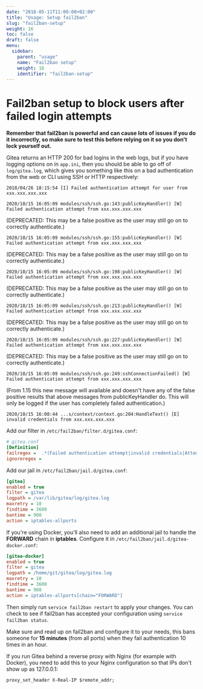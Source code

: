 ```yaml
---
date: "2018-05-11T11:00:00+02:00"
title: "Usage: Setup fail2ban"
slug: "fail2ban-setup"
weight: 16
toc: false
draft: false
menu:
  sidebar:
    parent: "usage"
    name: "Fail2ban setup"
    weight: 16
    identifier: "fail2ban-setup"
---
```


# Fail2ban setup to block users after failed login attempts

**Remember that fail2ban is powerful and can cause lots of issues if you do it incorrectly, so make
sure to test this before relying on it so you don't lock yourself out.**

Gitea returns an HTTP 200 for bad logins in the web logs, but if you have logging options on in
`app.ini`, then you should be able to go off of `log/gitea.log`, which gives you something like this
on a bad authentication from the web or CLI using SSH or HTTP respectively:

```log
2018/04/26 18:15:54 [I] Failed authentication attempt for user from xxx.xxx.xxx.xxx
```

```log
2020/10/15 16:05:09 modules/ssh/ssh.go:143:publicKeyHandler() [W] Failed authentication attempt from xxx.xxx.xxx.xxx
```
(DEPRECATED: This may be a false positive as the user may still go on to correctly authenticate.)

```log
2020/10/15 16:05:09 modules/ssh/ssh.go:155:publicKeyHandler() [W] Failed authentication attempt from xxx.xxx.xxx.xxx
```
(DEPRECATED: This may be a false positive as the user may still go on to correctly authenticate.)

```log
2020/10/15 16:05:09 modules/ssh/ssh.go:198:publicKeyHandler() [W] Failed authentication attempt from xxx.xxx.xxx.xxx
```
(DEPRECATED: This may be a false positive as the user may still go on to correctly authenticate.)

```log
2020/10/15 16:05:09 modules/ssh/ssh.go:213:publicKeyHandler() [W] Failed authentication attempt from xxx.xxx.xxx.xxx
```
(DEPRECATED: This may be a false positive as the user may still go on to correctly authenticate.)

```log
2020/10/15 16:05:09 modules/ssh/ssh.go:227:publicKeyHandler() [W] Failed authentication attempt from xxx.xxx.xxx.xxx
```
(DEPRECATED: This may be a false positive as the user may still go on to correctly authenticate.)

```log
2020/10/15 16:05:09 modules/ssh/ssh.go:249:sshConnectionFailed() [W] Failed authentication attempt from xxx.xxx.xxx.xxx
```
(From 1.15 this new message will available and doesn't have any of the false positive results that above messages from publicKeyHandler do. This will only be logged if the user has completely failed authentication.)

```log
2020/10/15 16:08:44 ...s/context/context.go:204:HandleText() [E] invalid credentials from xxx.xxx.xxx.xxx
```

Add our filter in `/etc/fail2ban/filter.d/gitea.conf`:

```ini
# gitea.conf
[Definition]
failregex =  .*(Failed authentication attempt|invalid credentials|Attempted access of unknown user).* from <HOST>
ignoreregex =
```

Add our jail in `/etc/fail2ban/jail.d/gitea.conf`:

```ini
[gitea]
enabled = true
filter = gitea
logpath = /var/lib/gitea/log/gitea.log
maxretry = 10
findtime = 3600
bantime = 900
action = iptables-allports
```

If you're using Docker, you'll also need to add an additional jail to handle the **FORWARD**
chain in **iptables**. Configure it in `/etc/fail2ban/jail.d/gitea-docker.conf`:

```ini
[gitea-docker]
enabled = true
filter = gitea
logpath = /home/git/gitea/log/gitea.log
maxretry = 10
findtime = 3600
bantime = 900
action = iptables-allports[chain="FORWARD"]
```

Then simply run `service fail2ban restart` to apply your changes. You can check to see if
fail2ban has accepted your configuration using `service fail2ban status`.

Make sure and read up on fail2ban and configure it to your needs, this bans someone
for **15 minutes** (from all ports) when they fail authentication 10 times in an hour.

If you run Gitea behind a reverse proxy with Nginx (for example with Docker), you need to add
this to your Nginx configuration so that IPs don't show up as 127.0.0.1:

```
proxy_set_header X-Real-IP $remote_addr;
```
